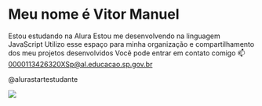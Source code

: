 # Meu nome é Vitor Manuel

Estou estudando na Alura
Estou me desenvolvendo na linguagem JavaScript
Utilizo esse espaço para minha organização e compartilhamento dos meu projetos desenvolvidos
Você pode entrar em contato comigo 📫
0000113426320XSp@al.educacao.sp.gov.br

@alurastartestudante

![](https://media.tenor.com/jg7k01FBbTsAAAAM/thumbs-up-well-done.gif)

